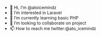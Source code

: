 - 👋 Hi, I’m @atoicemindz
- 👀 I’m interested in Laravel
- 🌱 I’m currently learning basic PHP
- 💞️ I’m looking to collaborate on project
- 📫 How to reach me twitter:@ato_icemindz

<!---
atoicemindz/atoicemindz is a ✨ special ✨ repository because its `README.md` (this file) appears on your GitHub profile.
You can click the Preview link to take a look at your changes.
--->
